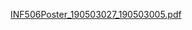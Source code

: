 [INF506Poster_190503027_190503005.pdf](https://github.com/ysfzyak/Used-Cars-Data-Analysis/files/10310799/INF506Poster_190503027_190503005.pdf)
